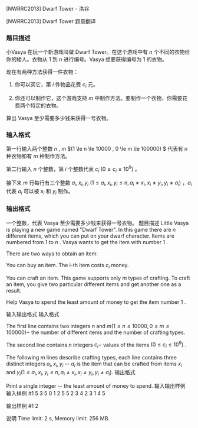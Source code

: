 



[NWRRC2013] Dwarf Tower - 洛谷














[NWRRC2013] Dwarf Tower
题意翻译
### 题目描述
小Vasya 在玩一个新游戏叫做 Dwarf Tower。在这个游戏中有 $n$ 个不同的衣物给你的矮人。衣物从 $1$ 到 $n$ 进行编号。Vasya 想要获得编号为 $1$ 的衣物。

现在有两种方法获得一件衣物：

1. 你可以买它，第 $i$ 件物品花费 $c_i$ 元。

1. 你还可以制作它，这个游戏支持 $m$ 中制作方法。要制作一个衣物，你需要花费两个特定的衣物。

算出 Vasya 至少需要多少钱来获得一号衣物。

### 输入格式
第一行输入两个整数 $n$ , $m$ $(1 \le n \le 10000 , 0 \le m \le 100000) $ 代表有 $n$ 种衣物和有 $m$ 种制作方法。

第二行输入 $n$ 个整数，第 $i$ 个整数代表 $c_i$ $(0 \le c_i \le 10^9)$ 。

接下来 $m$ 行每行有三个整数 $a_i, x_i, y_i$ $(1 \le a_i, x_i, y_i \le n , a_i \ne x_i, x_i \ne y_i, y_i \ne a_i)$ ，$a_i$ 代表 $a_i$ 可以被 $x_i$ 和 $y_i$ 制作。

### 输出格式
一个整数，代表 Vasya 至少需要多少钱来获得一号衣物。
题目描述
Little Vasya is playing a new game named "Dwarf Tower". In this game there are $n$ different items, which you can put on your dwarf character. Items are numbered from $1$ to $n$ . Vasya wants to get the item with number $1$ .

There are two ways to obtain an item:

You can buy an item. The i-th item costs $c_i$ money.

You can craft an item. This game supports only $m$ types of crafting. To craft an item, you give two particular different items and get another one as a result.

Help Vasya to spend the least amount of money to get the item number $1$ .

输入输出格式
输入格式

The first line contains two integers $n$ and $m (1 \le n \le 10000 , 0 \le m \le 100000) -$ the number of different items and the number of crafting types.

The second line contains $n$ integers $c_i -$ values of the items $(0 \le c_i \le 10^9)$ .

The following $m$ lines describe crafting types, each line contains three distinct integers $a_i, x_i, y_i$ -- $a_i$ is the item that can be crafted from items $x_i$ and $y_i (1 \le  a_i, x_i, y_i \le n , a_i \ne x_i, x_i \ne y_i, y_i \ne a_i)$.
输出格式


Print a single integer -- the least amount of money to spend. 
输入输出样例
输入样例 #1
5 3
5 0 1 2 5
5 2 3
4 2 3
1 4 5

输出样例 #1
2

说明
Time limit: 2 s, Memory limit: 256 MB. 









